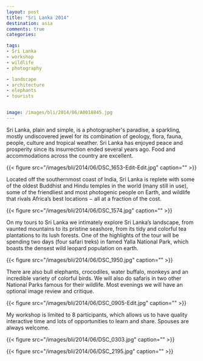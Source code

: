 ```yaml
---
layout: post
title: "Sri Lanka 2014"
destination: asia
comments: true
categories:

tags:
- Sri Lanka
- workshop
- wildlife
- photography

- landscape
- architecture
- elephants
- tourists


image: /images/bli/2014/06/A0018845.jpg
---
```


Sri Lanka, plain and simple, is a photographer's paradise, a sparkling, mostly undiscovered jewel for its combination of geology, flora, fauna, people, culture and tropical weather. Sri Lanka has enjoyed peace and prosperity since its insurrection ended several years ago. Food and accommodations across the country are excellent.

<!--more-->

{{< figure src="/images/bli/2014/06/DSC_1653-Edit-Edit.jpg" caption="" >}}

Located off the southernmost coast of India, Sri Lanka is replete with some of the oldest Buddhist and Hindu temples in the world (many still in use), some of the friendliest and most photogenic people on Earth, and wildlife that rivals Africa’s best locations − all at a fraction of the cost.

{{< figure src="/images/bli/2014/06/DSC_1574.jpg" caption="" >}}

On my tours to Sri Lanka we intimately explore Sri Lanka’s landscape, from vaunted mountains to its pristine seashore, from its tidy and colorful tea plantations to its lush forests. One of the highlights of the tour will be spending two days (four safari treks) in famed Yalla National Park, which boasts the densest wild leopard population on earth.

{{< figure src="/images/bli/2014/06/DSC_1950.jpg" caption="" >}}

There are also bull elephants, crocodiles, water buffalo, monkeys and an incredible variety of colorful birds. We will also do safaris in two other National Parks famous for their wildlife. Most evenings we will have an optional image review and critique.

{{< figure src="/images/bli/2014/06/DSC_0905-Edit.jpg" caption="" >}}

My workshop is limited to 8 participants, which allows us to have quality interactive time and lots of opportunities to learn and share. Spouses are always welcome.

{{< figure src="/images/bli/2014/06/DSC_0303.jpg" caption="" >}}

{{< figure src="/images/bli/2014/06/DSC_2195.jpg" caption="" >}}
